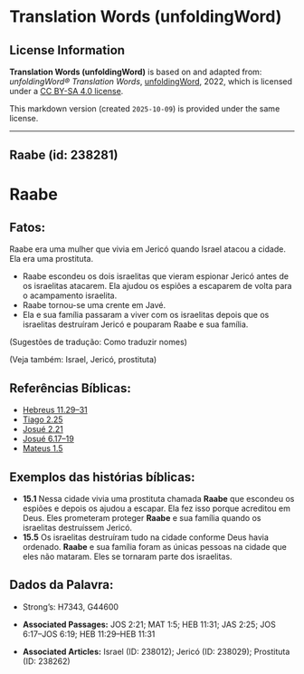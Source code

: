 # Translation Words (unfoldingWord)

## License Information

**Translation Words (unfoldingWord)** is based on and adapted from: _unfoldingWord® Translation Words_, [unfoldingWord](https://unfoldingword.org/utw), 2022, which is licensed under a [CC BY-SA 4.0 license](https://creativecommons.org/licenses/by-sa/4.0/legalcode.en).

This markdown version (created `2025-10-09`) is provided under the same license.



--------------------------------

## Raabe (id: 238281)

Raabe
=====

Fatos:
------

Raabe era uma mulher que vivia em Jericó quando Israel atacou a cidade. Ela era uma prostituta.

* Raabe escondeu os dois israelitas que vieram espionar Jericó antes de os israelitas atacarem. Ela ajudou os espiões a escaparem de volta para o acampamento israelita.
* Raabe tornou\-se uma crente em Javé.
* Ela e sua família passaram a viver com os israelitas depois que os israelitas destruíram Jericó e pouparam Raabe e sua família.

(Sugestões de tradução: Como traduzir nomes)

(Veja também: Israel, Jericó, prostituta)

Referências Bíblicas:
---------------------

* [Hebreus 11\.29–31](https://ref.ly/Heb11:29-Heb11:31)
* [Tiago 2\.25](https://ref.ly/Jas2:25)
* [Josué 2\.21](https://ref.ly/Josh2:21)
* [Josué 6\.17–19](https://ref.ly/Josh6:17-Josh6:19)
* [Mateus 1\.5](https://ref.ly/Matt1:5)

Exemplos das histórias bíblicas:
--------------------------------

* **15\.1** Nessa cidade vivia uma prostituta chamada **Raabe** que escondeu os espiões e depois os ajudou a escapar. Ela fez isso porque acreditou em Deus. Eles prometeram proteger **Raabe** e sua família quando os israelitas destruíssem Jericó.
* **15\.5** Os israelitas destruíram tudo na cidade conforme Deus havia ordenado. **Raabe** e sua família foram as únicas pessoas na cidade que eles não mataram. Eles se tornaram parte dos israelitas.

Dados da Palavra:
-----------------

* Strong’s: H7343, G44600

* **Associated Passages:** JOS 2:21; MAT 1:5; HEB 11:31; JAS 2:25; JOS 6:17–JOS 6:19; HEB 11:29–HEB 11:31
* **Associated Articles:** Israel (ID: 238012); Jericó (ID: 238029); Prostituta (ID: 238262)

